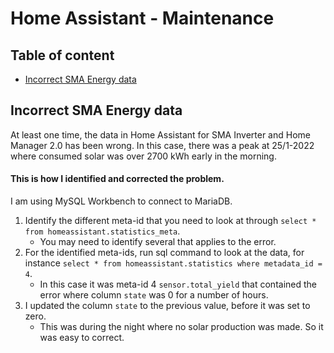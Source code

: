 # Home Assistant - Maintenance

## Table of content

- [Incorrect SMA Energy data](https://github.com/slittorin/home-assistant-maintenance#incorrect-sma-energy-data)

## Incorrect SMA Energy data

At least one time, the data in Home Assistant for SMA Inverter and Home Manager 2.0 has been wrong.
In this case, there was a peak at 25/1-2022 where consumed solar was over 2700 kWh early in the morning.

#### This is how I identified and corrected the problem.

I am using MySQL Workbench to connect to MariaDB.

1. Identify the different meta-id that you need to look at through `select * from homeassistant.statistics_meta`.
   - You may need to identify several that applies to the error.
2. For the identified meta-ids, run sql command to look at the data, for instance `select * from homeassistant.statistics where metadata_id = 4`.
   - In this case it was meta-id 4 `sensor.total_yield` that contained the error where column `state` was 0 for a number of hours.
3. I updated the column `state` to the previous value, before it was set to zero.
   - This was during the night where no solar production was made. So it was easy to correct.
